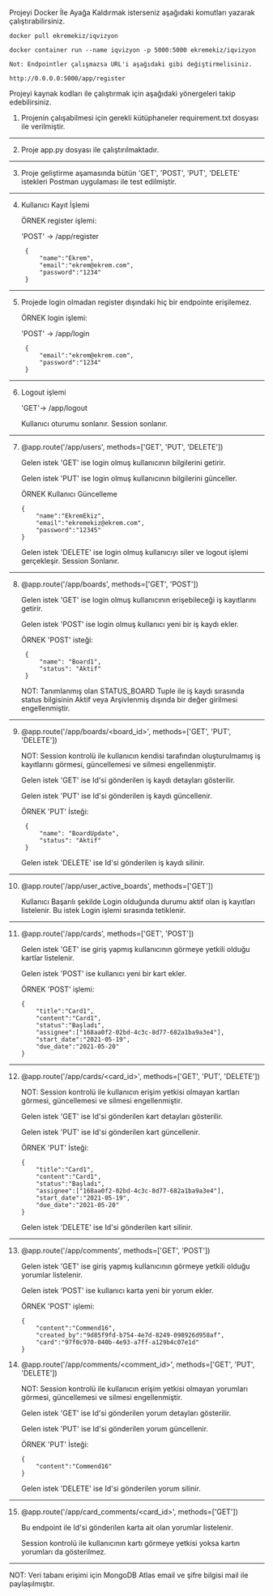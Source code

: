 

Projeyi Docker İle Ayağa Kaldırmak isterseniz aşağıdaki komutları yazarak çalıştırabilirsiniz.

	docker pull ekremekiz/iqvizyon

	docker container run --name iqvizyon -p 5000:5000 ekremekiz/iqvizyon

	Not: Endpointler çalışmazsa URL'i aşağıdaki gibi değiştirmelisiniz.
	
	http://0.0.0.0:5000/app/register


Projeyi kaynak kodları ile çalıştırmak için aşağıdaki yönergeleri takip edebilirsiniz.


1. Projenin çalışabilmesi için gerekli kütüphaneler requirement.txt dosyası ile verilmiştir.

---

2. Proje app.py dosyası ile çalıştırılmaktadır.

---

3. Proje geliştirme aşamasında bütün 'GET', 'POST', 'PUT', 'DELETE' istekleri Postman uygulaması ile test edilmiştir.

---

4. Kullanıcı Kayıt İşlemi

	ÖRNEK register işlemi:

	'POST' -> /app/register

		{
    		"name":"Ekrem",
    		"email":"ekrem@ekrem.com",
    		"password":"1234"
		}

---	

5. Projede login olmadan register dışındaki hiç bir endpointe erişilemez.
	
	ÖRNEK login işlemi:

	'POST' -> /app/login

		{
			"email":"ekrem@ekrem.com",
			"password":"1234"
		}

---

6.  Logout işlemi

	'GET'-> /app/logout

	Kullanıcı oturumu sonlanır. Session sonlanır.

---

7.  @app.route('/app/users', methods=['GET', 'PUT', 'DELETE'])

	Gelen istek 'GET' ise login olmuş kullanıcının bilgilerini getirir.

	Gelen istek 'PUT' ise login olmuş kullanıcının bilgilerini günceller.

	ÖRNEK Kullanıcı Güncelleme

		{
    		"name":"EkremEkiz",
    		"email":"ekremekiz@ekrem.com",
    		"password":"12345"
		}
	
	Gelen istek 'DELETE' ise login olmuş kullanıcıyı siler ve logout işlemi gerçekleşir. Session Sonlanır.

---

8. @app.route('/app/boards', methods=['GET', 'POST'])

	Gelen istek 'GET' ise login olmuş kullanıcının erişebileceği iş kayıtlarını getirir.

	Gelen istek 'POST' ise login olmuş kullanıcı yeni bir iş kaydı ekler.

	ÖRNEK 'POST' isteği:

		{
			"name": "Board1",
        	"status": "Aktif"
		}

	NOT: Tanımlanmış olan STATUS_BOARD Tuple ile iş kaydı sırasında status bilgisinin Aktif veya Arşivlenmiş dışında bir değer girilmesi engellenmiştir.

---

9. @app.route('/app/boards/<board_id>', methods=['GET', 'PUT', 'DELETE'])

	NOT: Session kontrolü ile kullanıcın kendisi tarafından oluşturulmamış iş kayıtlarını görmesi, güncellemesi ve silmesi engellenmiştir.

	Gelen istek 'GET' ise Id'si gönderilen iş kaydı detayları gösterilir.

	Gelen istek 'PUT' ise Id'si gönderilen iş kaydı güncellenir.

	ÖRNEK 'PUT' İsteği:

		{
			"name": "BoardUpdate",
        	"status": "Aktif"
		}
	
	Gelen istek 'DELETE' ise Id'si gönderilen iş kaydı silinir.

---

10. @app.route('/app/user_active_boards', methods=['GET'])

	Kullanıcı Başarılı şekilde Login olduğunda durumu aktif olan iş kayıtları listelenir. Bu istek Login işlemi sırasında tetiklenir.

---

11. @app.route('/app/cards', methods=['GET', 'POST'])

	Gelen istek 'GET' ise giriş yapmış kullanıcının görmeye yetkili olduğu kartlar listelenir.

	Gelen istek 'POST' ise kullanıcı yeni bir kart ekler.

	ÖRNEK 'POST' işlemi:

		{
			"title":"Card1",
    		"content":"Card1",
    		"status":"Başladı",
    		"assignee":["168aa0f2-02bd-4c3c-8d77-682a1ba9a3e4"],
    		"start_date":"2021-05-19",
    		"due_date":"2021-05-20"
		}

---

12. @app.route('/app/cards/<card_id>', methods=['GET', 'PUT', 'DELETE'])

	NOT: Session kontrolü ile kullanıcın erişim yetkisi olmayan kartları görmesi, güncellemesi ve silmesi engellenmiştir.

	Gelen istek 'GET' ise Id'si gönderilen kart detayları gösterilir.

	Gelen istek 'PUT' ise Id'si gönderilen kart güncellenir.

	ÖRNEK 'PUT' İsteği:

		{
			"title":"Card1",
    		"content":"Card1",
    		"status":"Başladı",
    		"assignee":["168aa0f2-02bd-4c3c-8d77-682a1ba9a3e4"],
    		"start_date":"2021-05-19",
    		"due_date":"2021-05-20"
		}
	
	Gelen istek 'DELETE' ise Id'si gönderilen kart silinir.

---

13. @app.route('/app/comments', methods=['GET', 'POST'])

	Gelen istek 'GET' ise giriş yapmış kullanıcının görmeye yetkili olduğu yorumlar listelenir.

	Gelen istek 'POST' ise kullanıcı karta yeni bir yorum ekler.

	ÖRNEK 'POST' işlemi:

		{
			"content":"Commend16",
    		"created_by":"9d85f9fd-b754-4e7d-8249-098926d958af",
    		"card":"97f0c970-040b-4e93-a7ff-a129b4c07e1d"
		}

14. @app.route('/app/comments/<comment_id>', methods=['GET', 'PUT', 'DELETE'])

	NOT: Session kontrolü ile kullanıcın erişim yetkisi olmayan yorumları görmesi, güncellemesi ve silmesi engellenmiştir.

	Gelen istek 'GET' ise Id'si gönderilen yorum detayları gösterilir.

	Gelen istek 'PUT' ise Id'si gönderilen yorum güncellenir.

	ÖRNEK 'PUT' İsteği:

		{
			"content":"Commend16"
		}
	
	Gelen istek 'DELETE' ise Id'si gönderilen yorum silinir.

---

15. @app.route('/app/card_comments/<card_id>', methods=['GET'])

	Bu endpoint ile Id'si gönderilen karta ait olan yorumlar listelenir.

	Session kontrolü ile kullanıcının kartı görmeye yetkisi yoksa kartın yorumları da gösterilmez.

---

NOT: Veri tabanı erişimi için MongoDB Atlas email ve şifre bilgisi mail ile paylaşılmıştır.







	






	




	


